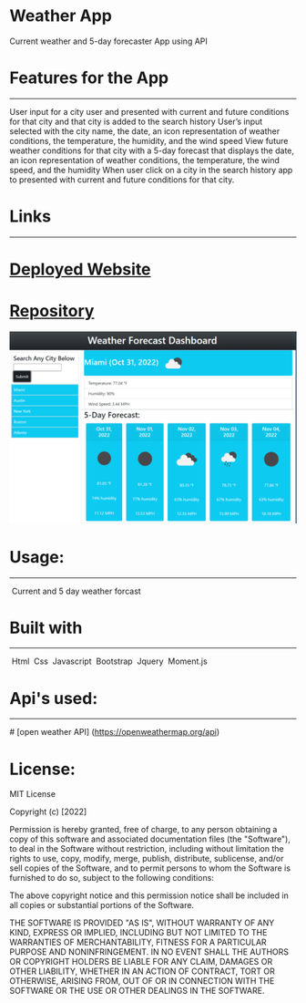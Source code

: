 # Weather App 

Current weather and 5-day forecaster App using API

# Features for the App 
-----------------------------------------------------------------------  
User input  for a city user and presented with current and future conditions for that city and that city is added to the search history
User’s input selected with the city name, the date, an icon representation of weather conditions, the temperature, the humidity, and the wind speed
View future weather conditions for that city with a 5-day forecast that displays the date, an icon representation of weather conditions, the temperature, the wind speed, and the humidity
When user click on a city in the search history app to presented with current and future conditions for that city.


# Links
-----------------------------------------------------------------------
# [Deployed Website](https://micky-ad.github.io/Weather-App/)
# [Repository](https://github.com/Micky-Ad/Weather-App)

 ![alt text](./assets/image/Screenshot.PNG)

# Usage:
----------------------------------------------------------------------
​ Current and 5 day weather forcast
# Built with
-----------------------------------------------------------------------
 ​ Html
 ​ Css
 ​ Javascript
 ​ Bootstrap
 ​ Jquery
 ​ Moment.js


# Api's used:
-----------------------------------------------------------------------
​# [open weather API] (https://openweathermap.org/api)


# License:

MIT License

  Copyright (c) [2022]

Permission is hereby granted, free of charge, to any person obtaining a copy of this software and associated documentation files (the "Software"), to deal in the Software without restriction, including without limitation the rights to use, copy, modify, merge, publish, distribute, sublicense, and/or sell copies of the Software, and to permit persons to whom the Software is furnished to do so, subject to the following conditions:

The above copyright notice and this permission notice shall be included in all copies or substantial portions of the Software.

THE SOFTWARE IS PROVIDED "AS IS", WITHOUT WARRANTY OF ANY KIND, EXPRESS OR IMPLIED, INCLUDING BUT NOT LIMITED TO THE WARRANTIES OF MERCHANTABILITY, FITNESS FOR A PARTICULAR PURPOSE AND NONINFRINGEMENT. IN NO EVENT SHALL THE AUTHORS OR COPYRIGHT HOLDERS BE LIABLE FOR ANY CLAIM, DAMAGES OR OTHER LIABILITY, WHETHER IN AN ACTION OF CONTRACT, TORT OR OTHERWISE, ARISING FROM, OUT OF OR IN CONNECTION WITH THE SOFTWARE OR THE USE OR OTHER DEALINGS IN THE SOFTWARE.
